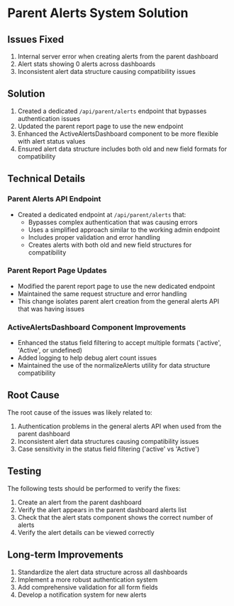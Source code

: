 # Parent Alerts System Solution

## Issues Fixed
1. Internal server error when creating alerts from the parent dashboard
2. Alert stats showing 0 alerts across dashboards
3. Inconsistent alert data structure causing compatibility issues

## Solution
1. Created a dedicated `/api/parent/alerts` endpoint that bypasses authentication issues
2. Updated the parent report page to use the new endpoint
3. Enhanced the ActiveAlertsDashboard component to be more flexible with alert status values
4. Ensured alert data structure includes both old and new field formats for compatibility

## Technical Details

### Parent Alerts API Endpoint
- Created a dedicated endpoint at `/api/parent/alerts` that:
  - Bypasses complex authentication that was causing errors
  - Uses a simplified approach similar to the working admin endpoint
  - Includes proper validation and error handling
  - Creates alerts with both old and new field structures for compatibility

### Parent Report Page Updates
- Modified the parent report page to use the new dedicated endpoint
- Maintained the same request structure and error handling
- This change isolates parent alert creation from the general alerts API that was having issues

### ActiveAlertsDashboard Component Improvements
- Enhanced the status field filtering to accept multiple formats ('active', 'Active', or undefined)
- Added logging to help debug alert count issues
- Maintained the use of the normalizeAlerts utility for data structure compatibility

## Root Cause
The root cause of the issues was likely related to:
1. Authentication problems in the general alerts API when used from the parent dashboard
2. Inconsistent alert data structures causing compatibility issues
3. Case sensitivity in the status field filtering ('active' vs 'Active')

## Testing
The following tests should be performed to verify the fixes:
1. Create an alert from the parent dashboard
2. Verify the alert appears in the parent dashboard alerts list
3. Check that the alert stats component shows the correct number of alerts
4. Verify the alert details can be viewed correctly

## Long-term Improvements
1. Standardize the alert data structure across all dashboards
2. Implement a more robust authentication system
3. Add comprehensive validation for all form fields
4. Develop a notification system for new alerts
